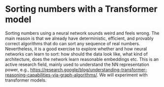 # Sorting numbers with a Transformer model
Sorting numbers using a neural network sounds weird and feels wrong. The main reason is that we already have deterministic, efficient, and provably correct algorithms that do can sort any sequence of real numbers. Nevertheless, it is a good exercise to explore whether and how neural networks can learn to sort: how should the data look like, what kind of architecture, does the network learn reasonable embeddings etc. This is an active research field, mainly used to understand the NN representation power, e.g., https://research.google/blog/understanding-transformer-reasoning-capabilities-via-graph-algorithms/. We will experiment with transformer models. 
